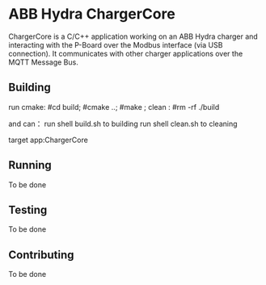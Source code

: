 # ABB Hydra ChargerCore

ChargerCore is a C/C++ application working on an ABB Hydra charger and 
interacting with the P-Board over the Modbus interface (via USB connection).
It communicates with other charger applications over the MQTT Message Bus.

## Building
run cmake: #cd build; #cmake ..; #make ;
clean : #rm -rf ./build

and can：
run shell build.sh to building
run shell clean.sh to cleaning

target app:ChargerCore

## Running

To be done

## Testing

To be done

## Contributing

To be done


